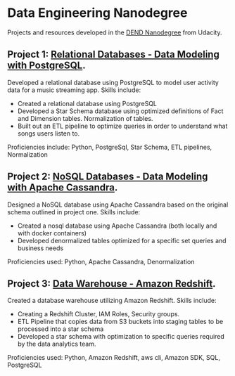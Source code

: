 # Data Engineering Nanodegree

Projects and resources developed in the [DEND Nanodegree](https://www.udacity.com/course/data-engineer-nanodegree--nd027) from Udacity.

## Project 1: [Relational Databases - Data Modeling with PostgreSQL](https://github.com/danieldiamond/udacity-dend/tree/master/relational_db_modeling_postgresql).
Developed a relational database using PostgreSQL to model user activity data for a music streaming app. Skills include:
* Created a relational database using PostgreSQL
* Developed a Star Schema database using optimized definitions of Fact and Dimension tables. Normalization of tables.
* Built out an ETL pipeline to optimize queries in order to understand what songs users listen to.

Proficiencies include: Python, PostgreSql, Star Schema, ETL pipelines, Normalization


## Project 2: [NoSQL Databases - Data Modeling with Apache Cassandra](https://github.com/danieldiamond/udacity-dend/tree/master/nosql_db_modeling_apache_cassandra).
Designed a NoSQL database using Apache Cassandra based on the original schema outlined in project one. Skills include:
* Created a nosql database using Apache Cassandra (both locally and with docker containers)
* Developed denormalized tables optimized for a specific set queries and business needs

Proficiencies used: Python, Apache Cassandra, Denormalization


## Project 3: [Data Warehouse - Amazon Redshift](https://github.com/danieldiamond/udacity-dend/tree/master/data_warehouse_redshift).
Created a database warehouse utilizing Amazon Redshift. Skills include:
* Creating a Redshift Cluster, IAM Roles, Security groups.
* ETL Pipeline that copies data from S3 buckets into staging tables to be processed into a star schema
* Developed a star schema with optimization to specific queries required by the data analytics team.

Proficiencies used: Python, Amazon Redshift, aws cli, Amazon SDK, SQL, PostgreSQL
